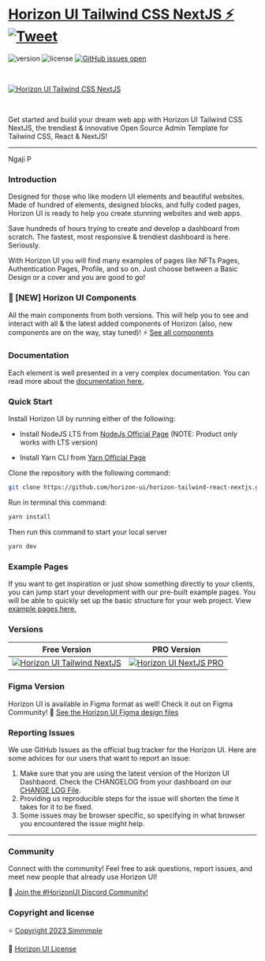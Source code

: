 # [Horizon UI Tailwind CSS NextJS ⚡️](https://horizon-ui.com/horizon-tailwind-react-nextjs) [![Tweet](https://img.shields.io/twitter/url/http/shields.io.svg?style=social&logo=twitter)](https://twitter.com/intent/tweet?text=Check%20Horizon%20UI,%20the%20trendiest%20open-source%20admin%20dashboard%20template%20for%20Tailwind%20CSS,%20React%20JS%20and%20NextJS%20-%20https%3A//horizon-ui.com/)

![version](https://img.shields.io/badge/version-3.0.0-blue.svg)
![license](https://img.shields.io/badge/license-MIT-blue.svg)
[![GitHub issues open](https://img.shields.io/github/issues/horizon-ui/horizon-tailwind-react-nextjs.svg?maxAge=2592000)](https://github.com/horizon-ui/horizon-tailwind-react-nextjs/issues?q=is%3Aopen+is%3Aissue)

<p>&nbsp;</p>

[<img alt="Horizon UI Tailwind CSS NextJS" src="https://i.ibb.co/mtLkcYL/horizon-ui-nextjs-free.png" /> ](https://github.com/horizon-ui/horizon-tailwind-react-nextjs)

<p>&nbsp;</p>

Get started and build your dream web app with Horizon UI Tailwind CSS NextJS, the trendiest & innovative Open Source Admin Template for Tailwind CSS, React & NextJS!

---
Ngaji
P
### Introduction

Designed for those who like modern UI elements and beautiful websites. Made of
hundred of elements, designed blocks, and fully coded pages, Horizon UI is ready
to help you create stunning websites and web apps.

Save hundreds of hours trying to create and develop a dashboard from scratch.
The fastest, most responsive & trendiest dashboard is here. Seriously.

With Horizon UI you will find many examples of pages like NFTs Pages,
Authentication Pages, Profile, and so on. Just choose between a Basic Design or a
cover and you are good to go!

### 🎉 [NEW] Horizon UI Components

All the main components from both versions. This will help you to see and interact with all & the latest added components of Horizon (also, new components are on the way, stay tuned)! ⚡️
<a href="https://horizon-ui.com/components/?ref=readme-horizon-tailwind-nextjs" target="_blank">See all components</a>

### Documentation

Each element is well presented in a very complex documentation. You can read
more about the <a href="https://horizon-ui.com/docs-tailwind/docs/react/installation?ref=readme-horizon-tailwind-nextjs" target="_blank">documentation
here.</a>

### Quick Start

Install Horizon UI by running either of the following:

- Install NodeJS LTS from [NodeJs Official Page](https://nodejs.org/en/?ref=horizon-documentation)
  (NOTE: Product only works with LTS version)

- Install Yarn CLI from [Yarn Official Page](https://yarnpkg.com/cli/install?ref=horizon-documentation)

Clone the repository with the following command:

```bash
git clone https://github.com/horizon-ui/horizon-tailwind-react-nextjs.git
```

Run in terminal this command:

```bash
yarn install
```

Then run this command to start your local server

```bash
yarn dev
```

### Example Pages

If you want to get inspiration or just show something directly to your clients, you can jump start your development with our pre-built example pages. You will be able to quickly set up the basic structure for your web project. View <a href="https://horizon-ui.com/horizon-tailwind-react-nextjs/?ref=readme-horizon-tailwind-nextjs" target="_blank">example pages here.</a>

### Versions

| Free Version                                                                                                                                         | PRO Version                                                                                                                                                    |
| ---------------------------------------------------------------------------------------------------------------------------------------------------- | -------------------------------------------------------------------------------------------------------------------------------------------------------------- |
| [![Horizon UI Tailwind NextJS](https://i.ibb.co/mtLkcYL/horizon-ui-nextjs-free.png)](https://www.horizon-ui.com/?ref=readme-horizon-tailwind-nextjs) | [![Horizon UI NextJS PRO](https://i.ibb.co/sPSYxGv/horizon-2-0-pro-presentation-image.png)](https://www.horizon-ui.com/pro?ref=readme-horizon-tailwind-nextjs) |

### Figma Version

Horizon UI is available in Figma format as well! Check it out on Figma
Community! 🎨
[See the Horizon UI Figma design files](https://bit.ly/horizon-figma)

### Reporting Issues

We use GitHub Issues as the official bug tracker for the Horizon UI. Here are
some advices for our users that want to report an issue:

1. Make sure that you are using the latest version of the Horizon UI Dashbaord.
   Check the CHANGELOG from your dashboard on our
   [CHANGE LOG File](https://github.com/horizon-ui/horizon-tailwind-react-nextjs/blob/main/CHANGELOG.md?ref=readme-horizon-tailwind-nextjs).
2. Providing us reproducible steps for the issue will shorten the time it takes
   for it to be fixed.
3. Some issues may be browser specific, so specifying in what browser you
   encountered the issue might help.

---

### Community

Connect with the community! Feel free to ask questions, report issues, and meet
new people that already use Horizon UI!

💬 [Join the #HorizonUI Discord Community!](https://discord.gg/f6tEKFBd4m)

### Copyright and license

⭐️ [Copyright 2023 Simmmple ](https://www.horizon-ui.com/?ref=readme-horizon-tailwind-nextjs)

📄 [Horizon UI License](https://www.horizon-ui.com/?ref=readme-horizon-tailwind-nextjs)
